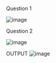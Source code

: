 Question 1


![image](https://github.com/user-attachments/assets/45f5528d-e975-4f96-8af8-c9c04c42feb0)

Question 2


![image](https://github.com/user-attachments/assets/ee56d303-202f-4037-8e09-687e61ce8bad)

OUTPUT
![image](https://github.com/user-attachments/assets/dd0760b6-814d-4da6-bad5-1acd22fcea04)

